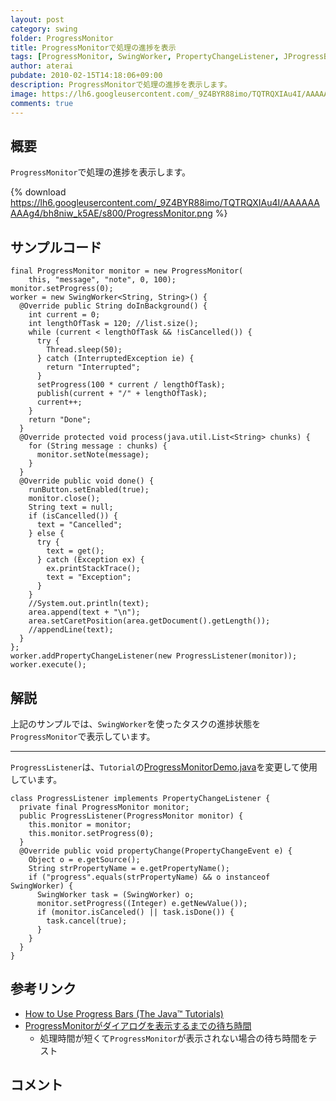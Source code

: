 ```yaml
---
layout: post
category: swing
folder: ProgressMonitor
title: ProgressMonitorで処理の進捗を表示
tags: [ProgressMonitor, SwingWorker, PropertyChangeListener, JProgressBar]
author: aterai
pubdate: 2010-02-15T14:18:06+09:00
description: ProgressMonitorで処理の進捗を表示します。
image: https://lh6.googleusercontent.com/_9Z4BYR88imo/TQTRQXIAu4I/AAAAAAAAAg4/bh8niw_k5AE/s800/ProgressMonitor.png
comments: true
---
```

## 概要
`ProgressMonitor`で処理の進捗を表示します。

{% download https://lh6.googleusercontent.com/_9Z4BYR88imo/TQTRQXIAu4I/AAAAAAAAAg4/bh8niw_k5AE/s800/ProgressMonitor.png %}

## サンプルコード
<pre class="prettyprint"><code>final ProgressMonitor monitor = new ProgressMonitor(
    this, "message", "note", 0, 100);
monitor.setProgress(0);
worker = new SwingWorker&lt;String, String&gt;() {
  @Override public String doInBackground() {
    int current = 0;
    int lengthOfTask = 120; //list.size();
    while (current &lt; lengthOfTask &amp;&amp; !isCancelled()) {
      try {
        Thread.sleep(50);
      } catch (InterruptedException ie) {
        return "Interrupted";
      }
      setProgress(100 * current / lengthOfTask);
      publish(current + "/" + lengthOfTask);
      current++;
    }
    return "Done";
  }
  @Override protected void process(java.util.List&lt;String&gt; chunks) {
    for (String message : chunks) {
      monitor.setNote(message);
    }
  }
  @Override public void done() {
    runButton.setEnabled(true);
    monitor.close();
    String text = null;
    if (isCancelled()) {
      text = "Cancelled";
    } else {
      try {
        text = get();
      } catch (Exception ex) {
        ex.printStackTrace();
        text = "Exception";
      }
    }
    //System.out.println(text);
    area.append(text + "\n");
    area.setCaretPosition(area.getDocument().getLength());
    //appendLine(text);
  }
};
worker.addPropertyChangeListener(new ProgressListener(monitor));
worker.execute();
</code></pre>

## 解説
上記のサンプルでは、`SwingWorker`を使ったタスクの進捗状態を`ProgressMonitor`で表示しています。

- - - -
`ProgressListener`は、`Tutorial`の[ProgressMonitorDemo.java](https://docs.oracle.com/javase/tutorial/uiswing/examples/components/ProgressMonitorDemoProject/src/components/ProgressMonitorDemo.java)を変更して使用しています。

<pre class="prettyprint"><code>class ProgressListener implements PropertyChangeListener {
  private final ProgressMonitor monitor;
  public ProgressListener(ProgressMonitor monitor) {
    this.monitor = monitor;
    this.monitor.setProgress(0);
  }
  @Override public void propertyChange(PropertyChangeEvent e) {
    Object o = e.getSource();
    String strPropertyName = e.getPropertyName();
    if ("progress".equals(strPropertyName) &amp;&amp; o instanceof SwingWorker) {
      SwingWorker task = (SwingWorker) o;
      monitor.setProgress((Integer) e.getNewValue());
      if (monitor.isCanceled() || task.isDone()) {
        task.cancel(true);
      }
    }
  }
}
</code></pre>

## 参考リンク
- [How to Use Progress Bars (The Java™ Tutorials)](https://docs.oracle.com/javase/tutorial/uiswing/components/progress.html)
- [ProgressMonitorがダイアログを表示するまでの待ち時間](http://ateraimemo.com/Swing/MillisToDecideToPopup.html)
    - 処理時間が短くて`ProgressMonitor`が表示されない場合の待ち時間をテスト

<!-- dummy comment line for breaking list -->

## コメント

